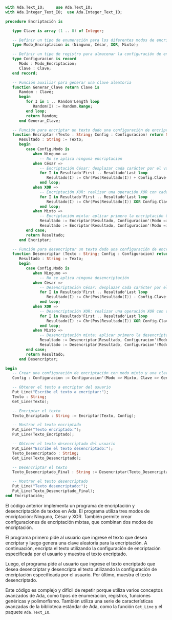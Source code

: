 ```ada
with Ada.Text_IO;     use Ada.Text_IO;
with Ada.Integer_Text_IO;  use Ada.Integer_Text_IO;

procedure Encriptación is

   type Clave is array (1 .. 8) of Integer;

   -- Definir un tipo de enumeración para los diferentes modos de encriptación
   type Modo_Encriptacion is (Ninguno, César, XOR, Mixto);

   -- Definir un tipo de registro para almacenar la configuración de encriptación
   type Configuracion is record
      Modo : Modo_Encriptacion;
      Clave : Clave;
   end record;

   -- Función auxiliar para generar una clave aleatoria
   function Generar_Clave return Clave is
      Random : Clave;
      begin
         for I in 1 .. Random'Length loop
            Random(I) := Random.Range;
         end loop;
         return Random;
      end Generar_Clave;

   -- Función para encriptar un texto dado una configuración de encriptación
   function Encriptar (Texto : String; Config : Configuracion) return String is
      Resultado : String := Texto;
      begin
         case Config.Modo is
            when Ninguno =>
               -- No se aplica ninguna encriptación
            when César =>
               -- Encriptación César: desplazar cada carácter por el valor de la clave
               for I in Resultado'First .. Resultado'Last loop
                  Resultado(I) := Chr(Pos(Resultado(I)) + Config.Clave(I mod Config.Clave'Length));
               end loop;
            when XOR =>
               -- Encriptación XOR: realizar una operación XOR con cada carácter y el valor de la clave
               for I in Resultado'First .. Resultado'Last loop
                  Resultado(I) := Chr(Pos(Resultado(I)) XOR Config.Clave(I mod Config.Clave'Length));
               end loop;
            when Mixto =>
               -- Encriptación mixta: aplicar primero la encriptación César y luego la encriptación XOR
               Resultado := Encriptar(Resultado, Configuracion'(Modo => César, Clave => Config.Clave));
               Resultado := Encriptar(Resultado, Configuracion'(Modo => XOR, Clave => Config.Clave));
         end case;
         return Resultado;
      end Encriptar;

   -- Función para desencriptar un texto dado una configuración de encriptación
   function Desencriptar (Texto : String; Config : Configuracion) return String is
      Resultado : String := Texto;
      begin
         case Config.Modo is
            when Ninguno =>
               -- No se aplica ninguna desencriptación
            when César =>
               -- Desencriptación César: desplazar cada carácter por el valor de la clave
               for I in Resultado'First .. Resultado'Last loop
                  Resultado(I) := Chr(Pos(Resultado(I)) - Config.Clave(I mod Config.Clave'Length));
               end loop;
            when XOR =>
               -- Desencriptación XOR: realizar una operación XOR con cada carácter y el valor de la clave
               for I in Resultado'First .. Resultado'Last loop
                  Resultado(I) := Chr(Pos(Resultado(I)) XOR Config.Clave(I mod Config.Clave'Length));
               end loop;
            when Mixto =>
               -- Desencriptación mixta: aplicar primero la desencriptación XOR y luego la desencriptación César
               Resultado := Desencriptar(Resultado, Configuracion'(Modo => XOR, Clave => Config.Clave));
               Resultado := Desencriptar(Resultado, Configuracion'(Modo => César, Clave => Config.Clave));
         end case;
         return Resultado;
      end Desencriptar;

begin
   -- Crear una configuración de encriptación con modo mixto y una clave aleatoria
   Config : Configuracion := Configuracion'(Modo => Mixto, Clave => Generar_Clave);

   -- Obtener el texto a encriptar del usuario
   Put_Line("Escribe el texto a encriptar:");
   Texto : String;
   Get_Line(Texto);

   -- Encriptar el texto
   Texto_Encriptado : String := Encriptar(Texto, Config);

   -- Mostrar el texto encriptado
   Put_Line("Texto encriptado:");
   Put_Line(Texto_Encriptado);

   -- Obtener el texto desencriptado del usuario
   Put_Line("Escribe el texto desencriptado:");
   Texto_Desencriptado : String;
   Get_Line(Texto_Desencriptado);

   -- Desencriptar el texto
   Texto_Desencriptado_Final : String := Desencriptar(Texto_Desencriptado, Config);

   -- Mostrar el texto desencriptado
   Put_Line("Texto desencriptado:");
   Put_Line(Texto_Desencriptado_Final);
end Encriptación;
```

El código anterior implementa un programa de encriptación y desencriptación de textos en Ada. El programa utiliza tres modos de encriptación: Ninguno, César y XOR. También permite crear configuraciones de encriptación mixtas, que combinan dos modos de encriptación.

El programa primero pide al usuario que ingrese el texto que desea encriptar y luego genera una clave aleatoria para la encriptación. A continuación, encripta el texto utilizando la configuración de encriptación especificada por el usuario y muestra el texto encriptado.

Luego, el programa pide al usuario que ingrese el texto encriptado que desea desencriptar y desencripta el texto utilizando la configuración de encriptación especificada por el usuario. Por último, muestra el texto desencriptado.

Este código es complejo y difícil de repetir porque utiliza varios conceptos avanzados de Ada, como tipos de enumeración, registros, funciones genéricas y polimorfismo. También utiliza una serie de características avanzadas de la biblioteca estándar de Ada, como la función `Get_Line` y el paquete `Ada.Text_IO`.